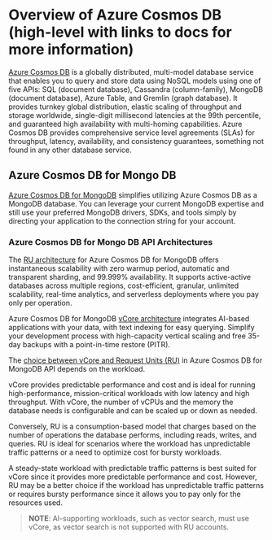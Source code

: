 # Overview of Azure Cosmos DB (high-level with links to docs for more information)

[Azure Cosmos DB](https://learn.microsoft.com/en-us/azure/cosmos-db/introduction) is a globally distributed, multi-model database service that enables you to query and store data using NoSQL models using one of five APIs: SQL (document database), Cassandra (column-family), MongoDB (document database), Azure Table, and Gremlin (graph database). It provides turnkey global distribution, elastic scaling of throughput and storage worldwide, single-digit millisecond latencies at the 99th percentile, and guaranteed high availability with multi-homing capabilities. Azure Cosmos DB provides comprehensive service level agreements (SLAs) for throughput, latency, availability, and consistency guarantees, something not found in any other database service.

## Azure Cosmos DB for Mongo DB

[Azure Cosmos DB for MongoDB](https://learn.microsoft.com/en-us/azure/cosmos-db/mongodb/introduction) simplifies utilizing Azure Cosmos DB as a MongoDB database. You can leverage your current MongoDB expertise and still use your preferred MongoDB drivers, SDKs, and tools simply by directing your application to the connection string for your account.

### Azure Cosmos DB for Mongo DB API Architectures

The [RU architecture](https://learn.microsoft.com/en-us/azure/cosmos-db/mongodb/ru/introduction) for Azure Cosmos DB for MongoDB offers instantaneous scalability with zero warmup period, automatic and transparent sharding, and 99.999% availability. It supports active-active databases across multiple regions, cost-efficient, granular, unlimited scalability, real-time analytics, and serverless deployments where you pay only per operation.

Azure Cosmos DB for MongoDB [vCore architecture](https://learn.microsoft.com/en-us/azure/cosmos-db/mongodb/vcore/introduction) integrates AI-based applications with your data, with text indexing for easy querying. Simplify your development process with high-capacity vertical scaling and free 35-day backups with a point-in-time restore (PITR).

The [choice between vCore and Request Units (RU)](https://learn.microsoft.com/en-us/azure/cosmos-db/mongodb/choose-model) in Azure Cosmos DB for MongoDB API depends on the workload.

vCore provides predictable performance and cost and is ideal for running high-performance, mission-critical workloads with low latency and high throughput. With vCore, the number of vCPUs and the memory the database needs is configurable and can be scaled up or down as needed.

Conversely, RU is a consumption-based model that charges based on the number of operations the database performs, including reads, writes, and queries. RU is ideal for scenarios where the workload has unpredictable traffic patterns or a need to optimize cost for bursty workloads.

A steady-state workload with predictable traffic patterns is best suited for vCore since it provides more predictable performance and cost. However, RU may be a better choice if the workload has unpredictable traffic patterns or requires bursty performance since it allows you to pay only for the resources used.

>**NOTE**: AI-supporting workloads, such as vector search, must use vCore, as vector search is not supported with RU accounts.
